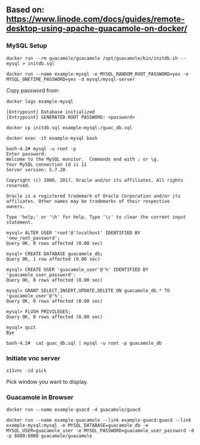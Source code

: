 ## Based on: https://www.linode.com/docs/guides/remote-desktop-using-apache-guacamole-on-docker/

### MySQL Setup
```
docker run --rm guacamole/guacamole /opt/guacamole/bin/initdb.sh --mysql > initdb.sql
```
```
docker run --name example-mysql -e MYSQL_RANDOM_ROOT_PASSWORD=yes -e MYSQL_ONETIME_PASSWORD=yes -d mysql/mysql-server
```

Copy password from:
```
docker logs example-mysql
```
```
[Entrypoint] Database initialized
[Entrypoint] GENERATED ROOT PASSWORD: <password>
```
```
docker cp initdb.sql example-mysql:/guac_db.sql
```
```
docker exec -it example-mysql bash
```
```
bash-4.2# mysql -u root -p
Enter password:
Welcome to the MySQL monitor.  Commands end with ; or \g.
Your MySQL connection id is 11
Server version: 5.7.20

Copyright (c) 2000, 2017, Oracle and/or its affiliates. All rights reserved.

Oracle is a registered trademark of Oracle Corporation and/or its
affiliates. Other names may be trademarks of their respective
owners.

Type 'help;' or '\h' for help. Type '\c' to clear the current input statement.

mysql> ALTER USER 'root'@'localhost' IDENTIFIED BY 'new_root_password';
Query OK, 0 rows affected (0.00 sec)

mysql> CREATE DATABASE guacamole_db;
Query OK, 1 row affected (0.00 sec)

mysql> CREATE USER 'guacamole_user'@'%' IDENTIFIED BY 'guacamole_user_password';
Query OK, 0 rows affected (0.00 sec)

mysql> GRANT SELECT,INSERT,UPDATE,DELETE ON guacamole_db.* TO 'guacamole_user'@'%';
Query OK, 0 rows affected (0.00 sec)

mysql> FLUSH PRIVILEGES;
Query OK, 0 rows affected (0.00 sec)

mysql> quit
Bye
```
```
bash-4.2#  cat guac_db.sql | mysql -u root -p guacamole_db
```

### Initiate vnc server
```
x11vnc -id pick
```
Pick window you want to display.

### Guacamole in Browser
```
docker run --name example-guacd -d guacamole/guacd
```
```
docker run --name example-guacamole --link example-guacd:guacd --link example-mysql:mysql -e MYSQL_DATABASE=guacamole_db -e MYSQL_USER=guacamole_user -e MYSQL_PASSWORD=guacamole_user_password -d -p 8080:8080 guacamole/guacamole
```